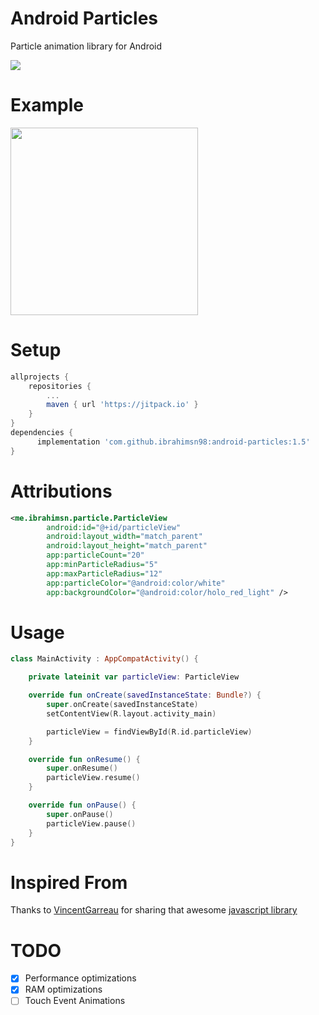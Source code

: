 # Android Particles
Particle animation library for Android

[![](https://jitpack.io/v/ibrahimsn98/android-particles.svg)](https://jitpack.io/#ibrahimsn98/android-particles)

# Example
<img width="300" src="https://github.com/ibrahimsn98/android-particles/blob/master/art/particle.gif"/>



# Setup
```gradle
allprojects {
    repositories {
        ...
        maven { url 'https://jitpack.io' }
    }
}
dependencies {
      implementation 'com.github.ibrahimsn98:android-particles:1.5'
}
```

# Attributions
```xml
<me.ibrahimsn.particle.ParticleView
        android:id="@+id/particleView"                        
        android:layout_width="match_parent"
        android:layout_height="match_parent"
        app:particleCount="20"
        app:minParticleRadius="5"
        app:maxParticleRadius="12"
        app:particleColor="@android:color/white"
        app:backgroundColor="@android:color/holo_red_light" />
```

# Usage
```kotlin
class MainActivity : AppCompatActivity() {

    private lateinit var particleView: ParticleView

    override fun onCreate(savedInstanceState: Bundle?) {
        super.onCreate(savedInstanceState)
        setContentView(R.layout.activity_main)

        particleView = findViewById(R.id.particleView)
    }

    override fun onResume() {
        super.onResume()
        particleView.resume()
    }

    override fun onPause() {
        super.onPause()
        particleView.pause()
    }
}
```

# Inspired From
Thanks to [VincentGarreau](https://github.com/VincentGarreau) for sharing that awesome [javascript library](https://github.com/VincentGarreau/particles.js)

# TODO
- [x] Performance optimizations
- [x] RAM optimizations
- [ ] Touch Event Animations
